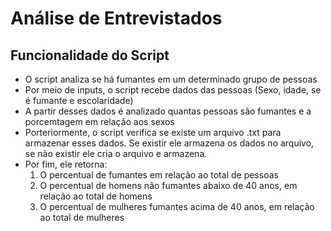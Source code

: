 # Análise de Entrevistados

## Funcionalidade do Script
- O script analiza se há fumantes em um determinado grupo de pessoas 
- Por meio de inputs, o script recebe dados das pessoas (Sexo, idade, se é fumante e escolaridade)
- A partir desses dados é analizado quantas pessoas são fumantes e a porcemtagem em relação aos sexos
- Porteriormente, o script verifica se existe um arquivo .txt para armazenar esses dados. Se existir ele armazena os dados no arquivo, se não existir ele cria o arquivo e armazena.
- Por fim, ele retorna:
    1. O percentual de fumantes em relação ao total de pessoas 
    2. O percentual de homens não fumantes abaixo de 40 anos, em relação ao total de homens
    3. O percentual de mulheres fumantes acima de 40 anos, em relação ao total de mulheres
